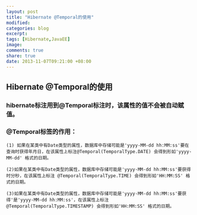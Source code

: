 ```yaml
---
layout: post
title: "Hibernate @Temporal的使用"
modified:
categories: blog
excerpt:
tags: [Hibernate,JavaEE]
image:
comments: true
share: true
date: 2013-11-07T09:21:00 +08:00
---
```



## Hibernate @Temporal的使用

### hibernate标注用到@Temporal标注时，该属性的值不会被自动赋值。

### @Temporal标签的作用：
    (1) 如果在某类中有Date类型的属性，数据库中存储可能是'yyyy-MM-dd hh:MM:ss'要在查询时获得年月日，在该属性上标注@Temporal(TemporalType.DATE) 会得到形如'yyyy-MM-dd' 格式的日期。

    (2)如果在某类中有Date类型的属性，数据库中存储可能是'yyyy-MM-dd hh:MM:ss'要获得时分秒，在该属性上标注 @Temporal(TemporalType.TIME) 会得到形如'HH:MM:SS' 格式的日期。

    (3)如果在某类中有Date类型的属性，数据库中存储可能是'yyyy-MM-dd hh:MM:ss'要获得'是'yyyy-MM-dd hh:MM:ss'，在该属性上标注 @Temporal(TemporalType.TIMESTAMP) 会得到形如'HH:MM:SS' 格式的日期。


